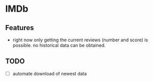 # IMDb
## Features
- right now only getting the current reviews (number and score) is possible. no historical data can be obtained.

## TODO
- [ ] automate download of newest data